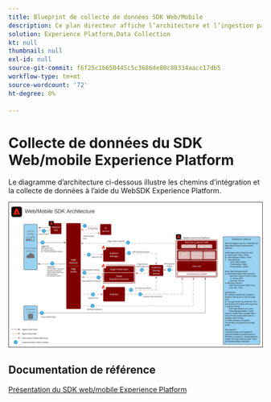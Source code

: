 ```yaml
---
title: Blueprint de collecte de données SDK Web/Mobile
description: Ce plan directeur affiche l’architecture et l’ingestion par le biais du SDK Web et mobile Experience Platform.
solution: Experience Platform,Data Collection
kt: null
thumbnail: null
exl-id: null
source-git-commit: f6f25c1b650445c5c3686de80c80334aacc17db5
workflow-type: tm+mt
source-wordcount: '72'
ht-degree: 0%

---
```


# Collecte de données du SDK Web/mobile Experience Platform

Le diagramme d’architecture ci-dessous illustre les chemins d’intégration et la collecte de données à l’aide du WebSDK Experience Platform.

<img src="assets/web_sdk_flow.svg" alt="Architecture de référence pour la mise en oeuvre à l’aide du SDK Web et mobile Experience Platform" style="border:1px solid #4a4a4a" />

## Documentation de référence

[Présentation du SDK web/mobile Experience Platform](https://experienceleague.adobe.com/docs/experience-platform/edge/home.html?lang=en)
